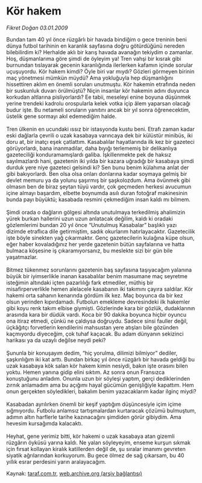 # Kör hakem

*Fikret Doğan 03.01.2009*

<div class="yazi">Bundan tam 40 yıl önce rüzgârlı bir havada bindiğim o gece treninin beni dünya futbol tarihinin en karanlık sayfasına doğru götürdüğünü nereden bilebilirdim ki? Herhalde aklı bir karış havada avanağın tekiydim o zamanlar. Hoş, düşmanlarıma göre şimdi de öyleyim ya! Tren vahşi bir kısrak gibi burnundan tıslayarak gecenin karanlığında ilerlerken kafamın içinde sorular uçuşuyordu. Kör hakem kimdi? Öyle biri var mıydı? Gözleri görmeyen birinin maç yönetmesi mümkün müydü? Ama yokluğuyla hep düşmanlığını hissettiren aklım en önemli soruları unutmuştu. Kör hakemin etrafında neden bir suskunluk duvarı örülmüştü? Niçin insanlar kör hakemin adını duyunca korkudan altlarına pisliyorlardı? Ee tabii, meseleyi enine boyuna düşünmek yerine trendeki kadrolu orospularla kelek votka içip âlem yaparsan olacağı budur işte. Bu netameli soruların yanıtını ancak bir yıl sonra öğrenecektim, üstelik gene sormayı akıl edemediğim halde. <br/><br/>Tren ülkenin en ucundaki ıssız bir istasyonda kustu beni. Etrafı zaman kadar eski dağlarla çevrili o uzak kasabaya varıncaya dek bir külüstür minibüs, iki doru at, bir inatçı eşek çatlattım. Kasabalılar hayatlarında ilk kez bir gazeteci görüyorlardı, bana inanmadılar, daha bıyığı terlememiş bir delikanlıya gazeteciliği konduramamışlardı galiba. İşkillenmekte pek de haksız sayılmazlardı hani, gazetenin iki yılda bir kazara uğradığı bir kasabaya şimdi durduk yere niye gazeteci gelsindi ki? Sen bunu benim külahıma anlat der gibi bakıyorlardı. Ben olsa olsa onları donlarına kadar soymaya gelmiş bir devlet memuru ya da yolunu şaşırmış bir şaşkolozdum. Ama övünmek gibi olmasın ben de biraz şeytan tüyü vardır, çok geçmeden herkesi avucumun içine almayı başardım, elbette boynumda asılı duran fotoğraf makinesinin bunda payı büyüktü; kasabada resmini çekmediğim insan kaldı mı bilmem. <br/><br/>Şimdi orada o dağların gölgesi altında unutulmaya terkedilmiş ahalimizin yürek burkan hallerini uzun uzun anlatacak değilim, kaldı ki oradaki gözlemlerimi bundan 20 yıl önce “Unutulmuş Kasabalar” başlıklı yazı dizimde etraflıca dile getirmiştim, sadık okurlarım hatırlayacaktır. Gazetecilik işte böyle sinekten yağ çıkarmaktır. Genç gazetecilerin kulağına küpe olsun, eğer haber kovaladığınız her yerde gazetenin bütün sayfalarına ve hatta bulmaca köşesine iş çıkaramıyorsanız, bu meslekte sizi bir gün bile yaşatmazlar. <br/><br/>Bitmez tükenmez sorunlarını gazetenin baş sayfasına taşıyacağım yalanına büyük bir iyimserlikle inanan kasabalılar benim masumane maç seyretme isteğimin altındaki içten pazarlılığı fark etmediler, müthiş bir misafirperverlikle hemen alelacele kasabanın iki takımını çayıra saldılar. Kör hakemi orta sahanın kenarında gördüm ilk kez. Maç boyunca da bir kez olsun yerinden kıpırdamadı. Futbolun emekleme devresindeki ilk hakemler gibi koyu renk takım elbise giymişti. Gözlerinde kara bir gözlük, dudaklarının arasında kara bir düdük vardı. Koca bir 90 dakika boyunca hiçbir oyuncu ona itiraz etmedi, çünkü ne çaldıysa doğruydu. Sadece sinsi fauller değil, üçkâğıtçı forvetlerin kendilerini mahsustan yere atışları bile gözünden kaçmıyordu diyeceğim, çok tuhaf kaçacak. Bu adam dünyanın sekizinci harikası ya da uzaylı değilse neydi peki? <br/><br/>Şununla bir konuşayım dedim, “hiç yorulma, dilimizi bilmiyor” dediler, şaşkınlığım iki kat arttı. Bundan birkaç yıl önce rüzgârlı bir havada geldiği bu uzak kasabaya kök salan kör hakem kimin nesiydi, bakın işte orasını bilen yoktu. Hemen yanına gidip elini sıktım. Az sonra onun Fransızca konuştuğunu anladım. Onunla uzun bir söyleşi yaptım, gerçi dediklerinden zırnık anlamadım ama bu açığımı hayal gücümün genişliğiyle kapattım. Hem onun gerçekten söyledikleri, bakalım benim yazacaklarım kadar ilginç miydi? <br/><br/>Kasabadan ayrılırken önemli bir keşif yaptığım düşüncesiyle içim içime sığmıyordu. Futbolu anlamsız tartışmalardan kurtaracak çözümü bulmuştum, adımın altın harflerle tarihe kazınacağını şimdiden görür gibiydim. Ama hevesim kursağımda kalacaktı. <br/><br/>Heyhat, gene yerimiz bitti, kör hakemi o uzak kasabaya atan gizemli rüzgârın öyküsü yarına kaldı. Ne yalan söyleyeyim, enseme kurşun sıkmak için fırsat kollayan kiralık katillerden değil de, şu sıralar imanımı gevreten siyatik ağrılarından korkuyorum. Bu gece ölmez de sağ çıkarsam, bu 40 yıllık esrar perdesini yarın aralayacağım.</div>

Kaynak: [taraf.com.tr](http://www.taraf.com.tr:80/fikret-dogan/makale-kor-hakem.htm), [web.archive.org (arşiv bağlantısı)](http://web.archive.org/web/20101010161934/http://www.taraf.com.tr:80/fikret-dogan/makale-kor-hakem.htm)
